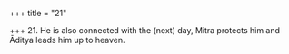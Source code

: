 +++
title = "21"

+++
21. He is also connected with the (next) day, Mitra protects him and Āditya leads him up to heaven.
